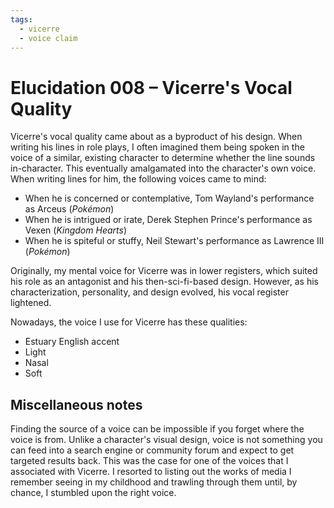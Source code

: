 ```yaml
---
tags:
  - vicerre
  - voice claim
---
```


# Elucidation 008 – Vicerre's Vocal Quality

Vicerre's vocal quality came about as a byproduct of his design. When writing his lines in role plays, I often imagined them being spoken in the voice of a similar, existing character to determine whether the line sounds in-character. This eventually amalgamated into the character's own voice. When writing lines for him, the following voices came to mind:

- When he is concerned or contemplative, Tom Wayland's performance as Arceus (_Pokémon_)
- When he is intrigued or irate, Derek Stephen Prince's performance as Vexen (_Kingdom Hearts_)
- When he is spiteful or stuffy, Neil Stewart's performance as Lawrence III (_Pokémon_)

<!--
- Bill (_Pokémon_)
- David Bowie??
- King Goobot V? (_Jimmmy Neutron: Boy Genius_)
- Lawrence III (_Pokémon the Movie 2000_, https://www.youtube.com/watch?v=NmTzB0PV-uw)
- Luxord? (_Kingdom Hearts_)
- Valmont? (_Jackie Chan Adventures_)
-->

Originally, my mental voice for Vicerre was in lower registers, which suited his role as an antagonist and his then-sci-fi-based design. However, as his characterization, personality, and design evolved, his vocal register lightened.

Nowadays, the voice I use for Vicerre has these qualities:

- Estuary English accent
- Light
- Nasal
- Soft

## Miscellaneous notes

Finding the source of a voice can be impossible if you forget where the voice is from. Unlike a character's visual design, voice is not something you can feed into a search engine or community forum and expect to get targeted results back. This was the case for one of the voices that I associated with Vicerre. I resorted to listing out the works of media I remember seeing in my childhood and trawling through them until, by chance, I stumbled upon the right voice.
